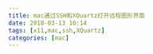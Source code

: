 ```yaml
---
title: mac通过SSH和XQuartz打开远程图形界面
date: 2018-03-13 10:14
tags: [x11,mac,ssh,XQuartz]
categories: [mac]
---
```

